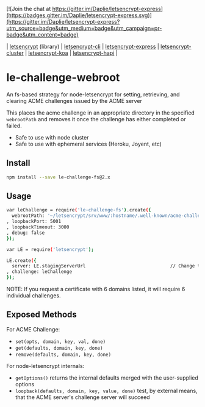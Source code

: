 [![Join the chat at https://gitter.im/Daplie/letsencrypt-express](https://badges.gitter.im/Daplie/letsencrypt-express.svg)](https://gitter.im/Daplie/letsencrypt-express?utm_source=badge&utm_medium=badge&utm_campaign=pr-badge&utm_content=badge)

| [letsencrypt](https://github.com/Daplie/node-letsencrypt) (library)
| [letsencrypt-cli](https://github.com/Daplie/letsencrypt-cli)
| [letsencrypt-express](https://github.com/Daplie/letsencrypt-express)
| [letsencrypt-cluster](https://github.com/Daplie/letsencrypt-cluster)
| [letsencrypt-koa](https://github.com/Daplie/letsencrypt-koa)
| [letsencrypt-hapi](https://github.com/Daplie/letsencrypt-hapi)
|

# le-challenge-webroot

An fs-based strategy for node-letsencrypt for setting, retrieving,
and clearing ACME challenges issued by the ACME server

This places the acme challenge in an appropriate directory in the specified `webrootPath`
and removes it once the challenge has either completed or failed.

* Safe to use with node cluster
* Safe to use with ephemeral services (Heroku, Joyent, etc)

Install
-------

```bash
npm install --save le-challenge-fs@2.x
```

Usage
-----

```bash
var leChallenge = require('le-challenge-fs').create({
  webrootPath: '~/letsencrypt/srv/www/:hostname/.well-known/acme-challenge'   // defaults to os.tmpdir()
, loopbackPort: 5001                                                          // defaults to 80
, loopbackTimeout: 3000                                                       // defaults to 3000ms
, debug: false
});

var LE = require('letsencrypt');

LE.create({
  server: LE.stagingServerUrl                               // Change to LE.productionServerUrl in production
, challenge: leChallenge
});
```

NOTE: If you request a certificate with 6 domains listed,
it will require 6 individual challenges.

Exposed Methods
---------------

For ACME Challenge:

* `set(opts, domain, key, val, done)`
* `get(defaults, domain, key, done)`
* `remove(defaults, domain, key, done)`

For node-letsencrypt internals:

* `getOptions()` returns the internal defaults merged with the user-supplied options
* `loopback(defaults, domain, key, value, done)` test, by external means, that the ACME server's challenge server will succeed
